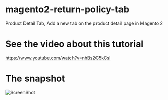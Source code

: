 # magento2-return-policy-tab
Product Detail Tab, Add a new tab on the product detail page in Magento 2

# See the video about this tutorial
https://www.youtube.com/watch?v=nhBs2C5kCsI

# The snapshot
![ScreenShot](http://i.imgur.com/Krnbyay.png)

